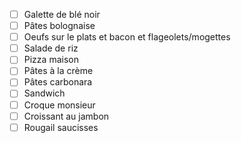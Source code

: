 - [ ] Galette de blé noir
- [ ] Pâtes bolognaise
- [ ] Oeufs sur le plats et bacon et flageolets/mogettes
- [ ] Salade de riz
- [ ] Pizza maison
- [ ] Pâtes à la crème
- [ ] Pâtes carbonara
- [ ] Sandwich
- [ ] Croque monsieur
- [ ] Croissant au jambon
- [ ] Rougail saucisses